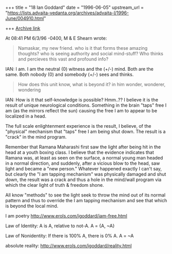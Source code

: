 +++
title = "18 Ian Goddard"
date = "1996-06-05"
upstream_url = "https://lists.advaita-vedanta.org/archives/advaita-l/1996-June/004910.html"

+++
[Archive link](https://lists.advaita-vedanta.org/archives/advaita-l/1996-June/004910.html)

At 08:41 PM 6/3/96 -0400, M & E Shearn wrote:
  >
  >   Namaskar,
  > my new friend.
  > who is it that
  > forms these amazing thoughts?
  > who is seeing authority and social
  > mind-stuff? Who thinks and percieves
  > this vast and profound info?


IAN: I am. I am the neutral (0) witness and the (+/-) mind.
Both are the same. Both nobody (0) and somebody (+/-) sees and thinks.


  > How does
  > this unit know, what is beyond it?
  > in him wonder, wonderer, wondering


IAN: How is it that self-knowledge is possible? Hmm..?? I believe it
is the result of unique neurological conditions. Something in the
brain "taps" free I am (as the mirrors reflect the sun) causing
the free I am to appear to be localized in a head.

The full scale enlightenment experience is the result, I believe,
of the "physical" mechanism that "taps" free I am being shut down.
The result is a "crack" in the mind program.

Remember that Ramana Maharashi first saw the light after being hit
in the head at a youth boxing class. I believe that the evidence
indicates that Ramana was, at least as seen on the surface, a
normal young man headed in a normal direction, and suddenly,
after a vicious blow to the head, saw light and became a
"new person." Whatever happened exactly I can't say, but
clearly the "I am tapping mechanism" was physically
damaged and shut down, the result was a crack and
thus a hole in the mind/wall program via which
the clear light of truth & freedom shone.

All know "methods" to see the light seek to throw
the mind out of its normal pattern and thus to override the
I am tapping mechanism and see that which is beyond the local mind.


I am poetry  http://www.erols.com/igoddard/iam-free.html

Law of Identity: A is A, relative to not-A. A = {A, ~A}

Law of Nonidentity: If there is 100% A, there is 0% A. A = ~A

absolute reality: http://www.erols.com/igoddard/reality.html

